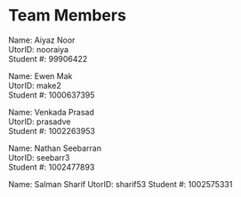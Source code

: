 # Team Members

Name: Aiyaz Noor  
UtorID: nooraiya  
Student #: 99906422  

Name: Ewen Mak  
UtorID: make2  
Student #: 1000637395  

Name: Venkada Prasad  
UtorID: prasadve  
Student #: 1002263953

Name: Nathan Seebarran  
UtorID: seebarr3  
Student #: 1002477893  

Name: Salman Sharif
UtorID: sharif53
Student #: 1002575331
